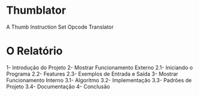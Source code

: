 # Thumblator
A Thumb Instruction Set Opcode Translator

# O Relatório
1- Introdução do Projeto
2- Mostrar Funcionamento Externo
  2.1- Iniciando o Programa
  2.2- Features
  2.3- Exemplos de Entrada e Saída
3- Mostrar Funcionamento Interno
  3.1- Algoritmo
  3.2- Implementação
  3.3- Padrões de Projeto
  3.4- Documentação
4- Conclusão
